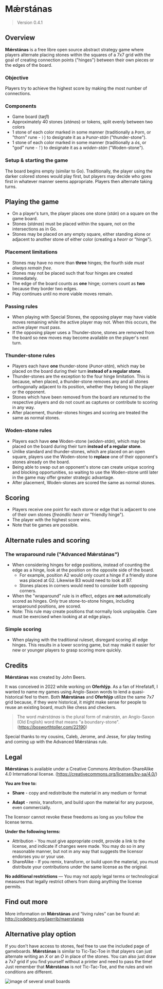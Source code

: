 # Mǽrstánas

> Version 0.4.1

## Overview

**Mǽrstánas** is a free libre open source abstract strategy game where players alternate placing stones within the squares of a 7x7 grid with the goal of creating connection points ("hinges") between their own pieces or the edges of the board.

### Objective

Players try to achieve the highest score by making the most number of connections.

### Components

- Game board (*tæfl*)
- Approximately 40 stones (*stánas*) or tokens, split evenly between two colors
- 1 stone of each color marked in some manner (traditionally a *Þorn*, or "thorn" rune - ᚦ) to designate it as a *Þunor-stán* ("thunder-stone").
- 1 stone of each color marked in some manner (traditionally a *ós*, or "god" rune - ᚩ) to designate it as a *wóden-stán* ("Woden-stone").

### Setup & starting the game

The board begins empty (similar to Go). Traditionally, the player using the darker colored stones would play first, but players may decide who goes first in whatever manner seems appropriate. Players then alternate taking turns.

## Playing the game

- On a player's turn, the player places one stone (*stán*) on a square on the game board.
- Stones (*stánas*) must be placed within the square, not on the intersections as in Go.
- Stones may be placed on any empty square, either standing alone or adjacent to another stone of either color (creating a *heorr* or "hinge").

### Placement limitations

- Stones may have no more than **three** hinges; the fourth side *must always remain free*.
- Stones may not be placed such that four hinges are created immediately.
- The edge of the board counts as **one** hinge; corners count as **two** because they border two edges.
- Play continues until no more viable moves remain.

### Passing rules

- When playing with Special Stones, the opposing player may have viable moves remaining while the active player may not. When this occurs, the active player must pass.
- If the opposing player uses a Thunder-stone, stones are removed from the board so new moves may become available on the player's next turn.

### Thunder-stone rules

- Players each have **one** thunder-stone (*Þunor-stán*), which may be placed on the board during their turn **instead of a regular stone**.
- Thunder-stones are the exception to the four hinge limitation. This is because, when placed, a thunder-stone removes any and all stones orthogonally adjacent to its position, whether they belong to the player or the opponent.
- Stones which have been removed from the board are returned to the respective players and do not count as captures or contribute to scoring in any way.
- After placement, thunder-stones hinges and scoring are treated the same as normal stones.

### Woden-stone rules

- Players each have **one** Woden-stone (*wóden-stán*), which may be placed on the board during their turn **instead of a regular stone**.
- Unlike standard and thunder-stones, which are placed on an open square, players use the Woden-stone to **replace** one of their opponent's stones already on the board.
- Being able to swap out an opponent's stone can create unique scoring and blocking opportunities, so waiting to use the Woden-stone until later in the game may offer greater strategic advantage.
- After placement, Woden-stones are scored the same as normal stones.

## Scoring

- Players receive one point for each stone or edge that is adjacent to one of their own stones (*freóndlíc heorr* or "friendly hinge").
- The player with the highest score wins.
- Note that tie games are possible.

## Alternate rules and scoring

### The wraparound rule ("Advanced Mǽrstánas")

- When considering hinges for edge positions, instead of counting the edge as a hinge, look at the position on the opposite side of the board.
  - For example, position A2 would only count a hinge if a friendly stone was placed at G2. Likewise B3 would need to look at B7.
  - Stones places in corners would need to consider both opposing corners.
- When the "wraparound" rule is in effect, edges are **not** automatically scored as hinges. Only true stone-to-stone hinges, including wraparound positions, are scored.
- Note: This rule may create positions that normally look unplayable. Care must be exercised when looking at at edge plays.

### Simple scoring

- When playing with the traditional ruleset, disregard scoring all edge hinges. This results in a lower scoring game, but may make it easier for new or younger players to grasp scoring more quickly.

## Credits

**Mǽrstánas** was created by John Beers.

It was conceived in 2022 while working on **Oferhlýp**. As a fan of Hnefatafl, I wanted to name my games using Anglo-Saxon words to lend a quasi-historical feel to them. Both **Mǽrstánas** and **Oferhlýp** utilize the same 7x7 grid because, if they *were* historical, it might make sense for people to reuse an existing board, much like chess and checkers.

> The word *mǽrstánas* is the plural form of *mǽrstán*, an Anglo-Saxon (Old English) word that means "a boundary-stone".
> (<https://bosworthtoller.com/22190>)

Special thanks to my cousins, Caleb, Jerome, and Jesse, for play testing and coming up with the Advanced Mǽrstánas rule.

## Legal

**Mǽrstánas** is available under a Creative Commons Attribution-ShareAlike 4.0 International license. (<https://creativecommons.org/licenses/by-sa/4.0/>)

**You are free to:**

- **Share** - copy and redistribute the material in any medium or format

- **Adapt** - remix, transform, and build upon the material for any purpose, even commercially.

The licensor cannot revoke these freedoms as long as you follow the license terms.

**Under the following terms:**

- Attribution - You must give appropriate credit, provide a link to the license, and indicate if changes were made. You may do so in any reasonable manner, but not in any way that suggests the licensor endorses you or your use.
- ShareAlike - If you remix, transform, or build upon the material, you must distribute your contributions under the same license as the original.

**No additional restrictions** — You may not apply legal terms or technological measures that legally restrict others from doing anything the license permits.

## Find out more

More information on **Mǽrstánas** and “living rules” can be found at: <http://codeberg.org/jaerrib/maerstanas>

## Alternative play option

If you don't have access to stones, feel free to use the included page of gameboards. **Mǽrstánas** is similar to Tic-Tac-Toe in that players can just alternate writing an *X* or an *O* in place of the stones. You can also just draw a 7x7 grid if you find yourself without a printer and need to pass the time! Just remember that **Mǽrstánas** is *not* Tic-Tac-Toe, and the rules and win conditions are different.

![image of several small boards](../assets/svg/mini-boards.svg)
